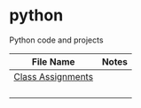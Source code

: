 # python
Python code and projects

| File Name                                                                               | Notes        
| ------------------------------------------------------------------------------------------ |:-------------------------------------:|
| [Class Assignments](https://github.com/donsmithsf/python/tree/main/class%20assignments)|                                       |
|                                                                                            |      |
|                                                                                            |      |
|                                                                                            |      |
|                                                                                            |      |


